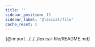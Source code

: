 ```yaml
---
title: ''
sidebar_position: 15
sidebar_label: '@lexical/file'
cache_reset: 1
---
```


{@import ../../../lexical-file/README.md}
